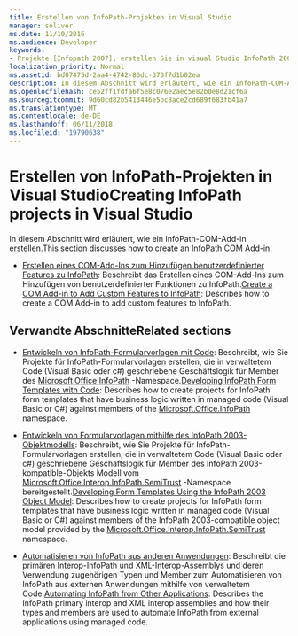 ```yaml
---
title: Erstellen von InfoPath-Projekten in Visual Studio
manager: soliver
ms.date: 11/10/2016
ms.audience: Developer
keywords:
- Projekte [Infopath 2007], erstellen Sie in visual Studio InfoPath 2007, Erstellen von Projekten in Visual Studio
localization_priority: Normal
ms.assetid: bd07475d-2aa4-4742-86dc-373f7d1b02ea
description: In diesem Abschnitt wird erläutert, wie ein InfoPath-COM-Add-in erstellen.
ms.openlocfilehash: ce52ff1fdfa6f5e8c076e2aec5e82b0e8d21cf6a
ms.sourcegitcommit: 9d60cd82b5413446e5bc8ace2cd689f683fb41a7
ms.translationtype: MT
ms.contentlocale: de-DE
ms.lasthandoff: 06/11/2018
ms.locfileid: "19790638"
---
```

# <a name="creating-infopath-projects-in-visual-studio"></a><span data-ttu-id="e6fd1-104">Erstellen von InfoPath-Projekten in Visual Studio</span><span class="sxs-lookup"><span data-stu-id="e6fd1-104">Creating InfoPath projects in Visual Studio</span></span>

<span data-ttu-id="e6fd1-105">In diesem Abschnitt wird erläutert, wie ein InfoPath-COM-Add-in erstellen.</span><span class="sxs-lookup"><span data-stu-id="e6fd1-105">This section discusses how to create an InfoPath COM Add-in.</span></span> 

- <span data-ttu-id="e6fd1-106">[Erstellen eines COM-Add-Ins zum Hinzufügen benutzerdefinierter Features zu InfoPath](how-to-create-a-com-add-in-to-add-custom-features-to-infopath.md): Beschreibt das Erstellen eines COM-Add-Ins zum Hinzufügen von benutzerdefinierter Funktionen zu InfoPath.</span><span class="sxs-lookup"><span data-stu-id="e6fd1-106">[Create a COM Add-in to Add Custom Features to InfoPath](how-to-create-a-com-add-in-to-add-custom-features-to-infopath.md): Describes how to create a COM Add-in to add custom features to InfoPath.</span></span>
    
## <a name="related-sections"></a><span data-ttu-id="e6fd1-107">Verwandte Abschnitte</span><span class="sxs-lookup"><span data-stu-id="e6fd1-107">Related sections</span></span>

- <span data-ttu-id="e6fd1-108">[Entwickeln von InfoPath-Formularvorlagen mit Code](http://msdn.microsoft.com/library/b43ada73-349d-498f-a8bb-e8fd5020d207%28Office.15%29.aspx): Beschreibt, wie Sie Projekte für InfoPath-Formularvorlagen erstellen, die in verwaltetem Code (Visual Basic oder c#) geschriebene Geschäftslogik für Member des [Microsoft.Office.InfoPath](https://msdn.microsoft.com/library/Microsoft.Office.InfoPath.aspx) -Namespace.</span><span class="sxs-lookup"><span data-stu-id="e6fd1-108">[Developing InfoPath Form Templates with Code](http://msdn.microsoft.com/library/b43ada73-349d-498f-a8bb-e8fd5020d207%28Office.15%29.aspx): Describes how to create projects for InfoPath form templates that have business logic written in managed code (Visual Basic or C#) against members of the [Microsoft.Office.InfoPath](https://msdn.microsoft.com/library/Microsoft.Office.InfoPath.aspx) namespace.</span></span> 
    
- <span data-ttu-id="e6fd1-109">[Entwickeln von Formularvorlagen mithilfe des InfoPath 2003-Objektmodells](http://msdn.microsoft.com/library/c74cbcd0-4fe6-4eb7-a05c-f61e1868c42b%28Office.15%29.aspx): Beschreibt, wie Sie Projekte für InfoPath-Formularvorlagen erstellen, die in verwaltetem Code (Visual Basic oder c#) geschriebene Geschäftslogik für Member des InfoPath 2003-kompatible-Objekts Modell vom [Microsoft.Office.Interop.InfoPath.SemiTrust](https://msdn.microsoft.com/library/Microsoft.Office.Interop.InfoPath.SemiTrust.aspx) -Namespace bereitgestellt.</span><span class="sxs-lookup"><span data-stu-id="e6fd1-109">[Developing Form Templates Using the InfoPath 2003 Object Model](http://msdn.microsoft.com/library/c74cbcd0-4fe6-4eb7-a05c-f61e1868c42b%28Office.15%29.aspx): Describes how to create projects for InfoPath form templates that have business logic written in managed code (Visual Basic or C#) against members of the InfoPath 2003-compatible object model provided by the [Microsoft.Office.Interop.InfoPath.SemiTrust](https://msdn.microsoft.com/library/Microsoft.Office.Interop.InfoPath.SemiTrust.aspx) namespace.</span></span> 
    
- <span data-ttu-id="e6fd1-110">[Automatisieren von InfoPath aus anderen Anwendungen](automating-infopath-from-other-applications.md): Beschreibt die primären Interop-InfoPath und XML-Interop-Assemblys und deren Verwendung zugehörigen Typen und Member zum Automatisieren von InfoPath aus externen Anwendungen mithilfe von verwaltetem Code.</span><span class="sxs-lookup"><span data-stu-id="e6fd1-110">[Automating InfoPath from Other Applications](automating-infopath-from-other-applications.md): Describes the InfoPath primary interop and XML interop assemblies and how their types and members are used to automate InfoPath from external applications using managed code.</span></span>
    

